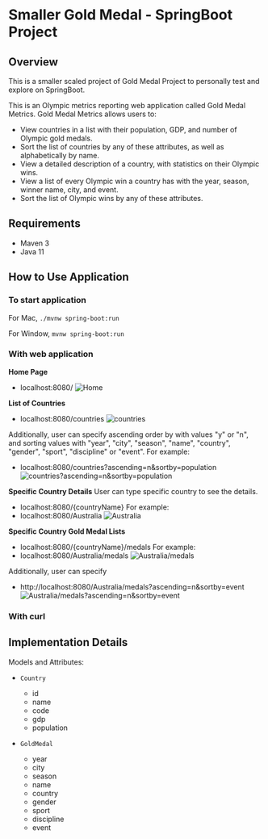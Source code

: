 # Smaller Gold Medal - SpringBoot Project


## Overview

This is a smaller scaled project of Gold Medal Project to personally test and explore on SpringBoot. 

This is an Olympic metrics reporting web application called Gold Medal Metrics. Gold Medal Metrics allows users to:
- View countries in a list with their population, GDP, and number of Olympic gold medals.
- Sort the list of countries by any of these attributes, as well as alphabetically by name.
- View a detailed description of a country, with statistics on their Olympic wins.
- View a list of every Olympic win a country has with the year, season, winner name, city, and event.
- Sort the list of Olympic wins by any of these attributes.


## Requirements

- Maven 3
- Java 11


## How to Use Application

### To start application

For Mac,
`./mvnw spring-boot:run`

For Window,
`mvnw spring-boot:run`


### With web application

**Home Page**
- localhost:8080/
![Home]()

**List of Countries**
- localhost:8080/countries
![countries]()

Additionally, user can specify ascending order by with values "y" or "n", and sorting values with "year", "city", "season", "name", "country", "gender", "sport", "discipline" or "event". For example: 
- localhost:8080/countries?ascending=n&sortby=population
![countries?ascending=n&sortby=population]()


**Specific Country Details**
User can type specific country to see the details.
- localhost:8080/{countryName}
For example:
- localhost:8080/Australia
![Australia]()

**Specific Country Gold Medal Lists**
- localhost:8080/{countryName}/medals
For example:
- localhost:8080/Australia/medals
![Australia/medals]()

Additionally, user can specify 
- http://localhost:8080/Australia/medals?ascending=n&sortby=event
![Australia/medals?ascending=n&sortby=event]()


### With curl




## Implementation Details

Models and Attributes:

- `Country`
    - id
    - name
    - code
    - gdp
    - population

- `GoldMedal`
    - year
    - city
    - season
    - name
    - country
    - gender
    - sport
    - discipline
    - event
